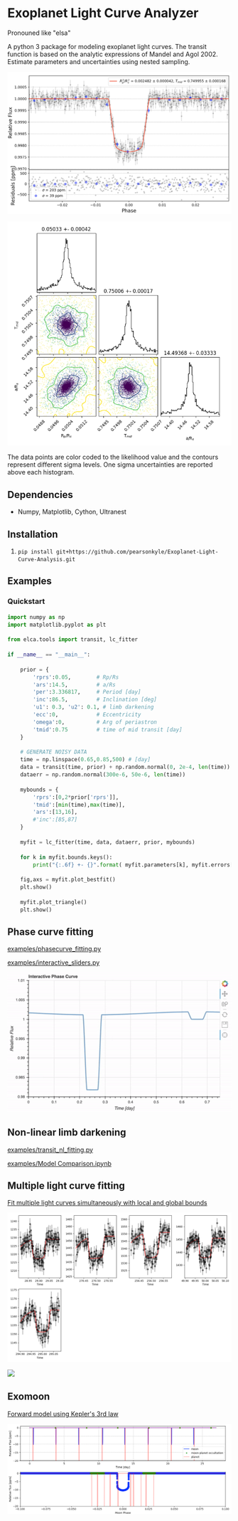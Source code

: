 # Exoplanet Light Curve Analyzer

Pronouned like "elsa"

A python 3 package for modeling exoplanet light curves. The transit function is based on the analytic expressions of Mandel and Agol 2002. Estimate parameters and uncertainties using nested sampling. 

![](figures/lightcurve.png)

![](figures/posterior_sample.png)

The data points are color coded to the likelihood value and the contours represent different sigma levels. One sigma uncertainties are reported above each histogram.

## Dependencies
- Numpy, Matplotlib, Cython, Ultranest

## Installation
1. `pip install git+https://github.com/pearsonkyle/Exoplanet-Light-Curve-Analysis.git`

## Examples

### Quickstart
```python
import numpy as np
import matplotlib.pyplot as plt

from elca.tools import transit, lc_fitter

if __name__ == "__main__":

    prior = { 
        'rprs':0.05,        # Rp/Rs
        'ars':14.5,         # a/Rs
        'per':3.336817,     # Period [day]
        'inc':86.5,         # Inclination [deg]
        'u1': 0.3, 'u2': 0.1, # limb darkening
        'ecc':0,            # Eccentricity
        'omega':0,          # Arg of periastron
        'tmid':0.75         # time of mid transit [day]
    } 

    # GENERATE NOISY DATA
    time = np.linspace(0.65,0.85,500) # [day]
    data = transit(time, prior) + np.random.normal(0, 2e-4, len(time))
    dataerr = np.random.normal(300e-6, 50e-6, len(time))

    mybounds = {
        'rprs':[0,2*prior['rprs']],
        'tmid':[min(time),max(time)],
        'ars':[13,16], 
        #'inc':[85,87]
    }

    myfit = lc_fitter(time, data, dataerr, prior, mybounds)
    
    for k in myfit.bounds.keys():
        print("{:.6f} +- {}".format( myfit.parameters[k], myfit.errors[k]))

    fig,axs = myfit.plot_bestfit()
    plt.show()

    myfit.plot_triangle()
    plt.show()
```

## Phase curve fitting

[examples/phasecurve_fitting.py]()

[examples/interactive_sliders.py]()

![](figures/phasecurve.gif)

## Non-linear limb darkening

[examples/transit_nl_fitting.py]()

[examples/Model Comparison.ipynb]()

## Multiple light curve fitting

[Fit multiple light curves simultaneously with local and global bounds](examples/global_fitter.py)

![](figures/global_bestfit.png)

![](figures/global_posterior.png)

## Exomoon

[Forward model using Kepler's 3rd law](examples/exomoon.py)

![](figures/exomoon.png)
